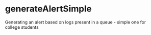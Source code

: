 # generateAlertSimple
Generating an alert based on logs present in a queue - simple one for college students

